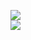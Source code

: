 [![](https://img.shields.io/badge/Made%20With-Github%20Spray-lightgrey.svg?style=for-the-badge&logo=github)](https://github.com/Annihil/github-spray#2328)  
[![](https://i.imgur.com/2DrTn0Z.gif)](https://github.com/Annihil/github-spray)